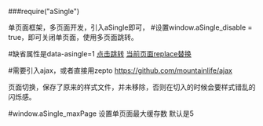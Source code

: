 ﻿###require("aSingle")

单页面框架，多页面开发，引入aSingle即可，
#设置window.aSingle_disable = true，即可关闭单页面，使用多页面跳转。

#缺省属性是data-asingle=1
<a href="/test/test.html" data-asingle=1>点击跳转</a>
<a href="/test/test.html" data-asingle=2>当前页面replace替换</a>

#需要引入ajax，或者直接用zepto
https://github.com/mountainlife/ajax

页面切换，保存了原来的样式文件，并未移除，否则在切入的时候会要样式错乱的闪烁感。

#window.aSingle_maxPage
设置单页面最大缓存数 默认是5